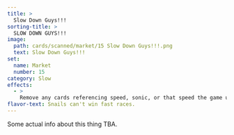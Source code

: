```yaml
---
title: >
  Slow Down Guys!!!
sorting-title: >
  SLOW DOWN GUYS!!!
image: 
  path: cards/scanned/market/15 Slow Down Guys!!!.png
  text: Slow Down Guys!!!
set:
  name: Market
  number: 15
category: Slow
effects: 
  - >
    Remove any cards referencing speed, sonic, or that speed the game up from play.
flavor-text: Snails can't win fast races.
---
```

Some actual info about this thing TBA.

